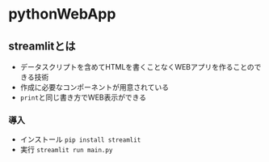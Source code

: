 # pythonWebApp
## streamlitとは
- データスクリプトを含めてHTMLを書くことなくWEBアプリを作ることのできる技術
- 作成に必要なコンポーネントが用意されている
- `` print ``と同じ書き方でWEB表示ができる
### 導入
- インストール
`` pip install streamlit ``
- 実行
`` streamlit run main.py ``